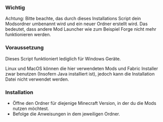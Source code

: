 ### Wichtig

Achtung: Bitte beachte, das durch dieses Installations Script dein Modsordner umbenannt wird und ein neuer Ordner erstellt wird.
Das bedeutet, dass andere Mod Launcher wie zum Beispiel Forge nicht mehr funktionieren werden.

### Voraussetzung

Dieses Script funktioniert lediglich für Windows Geräte.

Linux und MacOS können die hier verwendeten Mods und Fabric Installer zwar benutzen (Insofern Java installiert ist), jedoch kann die Installation Datei nicht verwendet werden.

### Installation

* Öffne den Ordner für diejenige Minecraft Version, in der du die Mods nutzen möchtest.
* Befolge die Anweisungen in dem jeweiligen Ordner.
